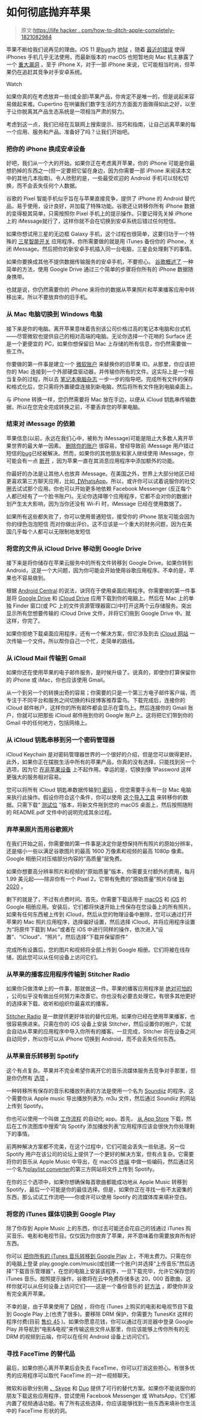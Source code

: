 # 如何彻底抛弃苹果

> 原文:[https://life hacker . com/how-to-ditch-apple-completely-1821082984](https://lifehacker.com/how-to-ditch-apple-completely-1821082984)

苹果不断给我们说再见的理由。iOS 11 是[bug](https://www.google.com/search?q=ios+11+calcultor+lifehacker&oq=ios+11+calcultor+lifehacker&aqs=chrome..69i57j0l5.6333j0j4&sourceid=chrome&ie=UTF-8)为 [地狱](https://lifehacker.com/how-to-stop-your-iphone-from-autocorrecting-i-to-a-1820163694) ，随着 [最近的错误](https://lifehacker.com/how-to-fix-that-ios-bug-thats-been-making-your-iphone-c-1820953494) 使得 iPhones 手机几乎无法使用，而最新版本的 macOS 也短暂地向 Mac 机主暴露了一个 [重大漏洞](https://lifehacker.com/how-to-patch-the-macos-high-sierra-password-flaw-1820838996) 。至于 iPhone X，对于一部 iPhone 来说，它可能相当时尚，但苹果仍在追赶其竞争对手安卓系统。

Watch

如果你真的在考虑放弃一些(或全部)苹果产品，你肯定不是唯一的，但是说起来容易做起来难。Cupertino 在哄骗我们数字生活的方方面面方面做得如此之好，以至于让你脱离其产品生态系统是一项相当严肃的努力。

考虑到这一点，我们已经在互联网上搜索提示、技巧和指南，让自己远离苹果的每一个应用、服务和产品。准备好了吗？让我们开始吧。

### 把你的 iPhone 换成安卓设备

好吧，我们从一个大的开始。如果你正在考虑离开苹果，你的 iPhone 可能是你最想扔掉的东西之一(但一定要把它留在身边，因为你需要一部 iPhone 来阅读本文中的其他几本指南)。令人欣慰的是，一些最受欢迎的 Android 手机可以轻松切换，而不会丢失任何个人数据。

谷歌的 Pixel 智能手机似乎旨在与苹果直接竞争，提供了 iPhone 的 Android 替代品，易于使用，设计良好，并加载了特殊功能。谷歌还让转移你所有 iPhone 数据的变得极其简单，只需按照你 Pixel 手机上的提示操作。只要记得先关掉 iPhone 上的 iMessage就行了，这样你就不会在切换到安卓系统后错过任何短信。

如果你想试用三星的无边框 Galaxy 手机，这个过程也很简单，这要归功于一个特殊的 [三星智能开关](http://www.samsung.com/us/smart-switch/) 应用程序。你所需要做的就是用 iTunes 备份你的 iPhone，关闭 iMessage。然后把你的新安卓手机插入同一台电脑，三星会处理剩下的事情。

如果你要换成其他不提供数据传输服务的安卓手机，不要担心。 [谷歌概述了](https://www.android.com/intl/en_uk/switch/) 一种简单的方法，使用 Google Drive 通过三个简单的步骤将你所有的 iPhone 数据随身携带。

也就是说，你仍然需要你的 iPhone 来将你的数据从苹果照片和苹果播客应用中转移出来。所以不要放弃你的旧手机。

### **从 Mac 电脑切换到 Windows 电脑**

接下来是你的电脑。离开苹果意味着告别该公司价格过高的笔记本电脑和台式机——尽管微软也提供自己的相对高端的电脑。无论你选择一个花哨的 Surface 还是一个更便宜的 PC，如果你想保留旧 Mac 上存储的所有信息，你仍然需要做一些工作。

你要做的第一件事是建立一个 [微软账户](https://redirect.viglink.com/?format=go&jsonp=vglnk_151259025684712&key=b7c8c670b7fda5a86f406ea51bd7cdf6&libId=javgzjoe01020gme000DAbyw1loqc&loc=https%3A%2F%2Fwww.windowscentral.com%2Fswitching-mac-pc-10-tips-ease-your-tech-transition&v=1&out=https%3A%2F%2Faccount.microsoft.com%2Faccount&ref=https%3A%2F%2Fwww.google.com%2F&title=Switching%20from%20Mac%20to%20a%20Windows%20PC%3A%2010%20tips%20to%20ease%20your%20tech%20transition%20%7C%20Windows%20Central&txt=Microsoft%20account) 来替换你的旧苹果 ID。从那里，你应该把你的 Mac 连接到一个外部硬盘驱动器，并传输你所有的文件。这实际上是一个相当复杂的过程，所以去 [笔记本电脑杂志](https://www.laptopmag.com/articles/move-mac-files-windows-pc) 一步一步的指导吧。完成所有文件的保存和格式化后，您只需将外置硬盘连接到新电脑，然后将所有文件拖到电脑桌面上。

与 iPhone 转换一样，您仍然需要将 Mac 放在手边，以便从 iCloud 钥匙串传输数据，所以在您完全完成转换之前，不要丢弃您的苹果电脑。

### **结束对 iMessage 的依赖**

苹果信息(以前，永远在我们心中，被称为 iMessage)可能是阻止大多数人离开苹果世界的最大单一因素。 [删除你的账户](https://selfsolve.apple.com/deregister-imessage/) 很容易，曾经导致前 iMessage 用户错过短信的[bug](https://lifehacker.com/fix-the-imessage-bug-so-you-can-still-get-messages-if-y-5873353)已经被解决。然而，如果你的其他朋友和家人继续使用 iMessage，你可能会有一点 [断开](https://www.usatoday.com/story/tech/2016/09/07/imessage-updates-get-lost-translation-android/89957880/) ，因为苹果一直在其消息应用程序中添加额外的功能。

你最好的办法是让其他人也放弃 iMessage。在美国之外，世界上大部分地区已经更喜欢第三方聊天应用，比如[【WhatsApp](https://www.wired.com/2014/02/whatsapp-rules-rest-world/)。所以，或许你可以试着说服你的社交圈去试试那个应用。你也可以开始更多地依赖 Facebook Messenger (反正每个人都已经有了一个脸书账户)。无论你选择哪个应用程序，它都不会对你的数据计划产生太大影响，因为当你还没有 Wi-Fi 时，iMessage 已经在使用数据了。

如果所有这些都失败了，你可以使用普通短信，接受你的 iPhone 朋友可能会因为你的绿色泡泡短信 而对你做出评价。这不应该是一个重大的财务问题，因为在美国几乎每个人都可以无限制地发短信

### **将您的文件从 iCloud Drive 移动到 Google Drive**

接下来是将你储存在苹果云服务中的所有文件转移到 Google Drive。如果你转到 Android，这是一个大问题，因为你可能会开始使用谷歌应用程序。不幸的是，苹果也不容易做到。

根据 [Android Central](https://www.androidcentral.com/how-transfer-your-icloud-drive-files-google-drive) 的说法，诀窍在于使用桌面应用程序。你需要做的第一件事是将 [Google Drive](https://www.google.com/drive/download/) 和 [iCloud Drive](https://support.apple.com/en-ca/HT204283) 应用下载到你的电脑上。然后在 Mac 上的单独 Finder 窗口(或 PC 上的文件资源管理器窗口)中打开这两个云存储服务。突出显示所有您想要传输的 iCloud Drive 文件，并将它们拖到 Google Drive 中。就这样，你完了。

如果你拒绝下载桌面应用程序，还有一个解决方案，但它涉及到去 [iCloud 网站](https://www.icloud.com/) 一次传输一个文件。所以帮你自己一个忙，走简单的路线。

### **从 iCloud Mail 传输到 Gmail**

如果你还在使用苹果的电子邮件服务，是时候升级了。说真的，即使你打算保留你的 iPhone 或 iMac，你也应该使用 Gmail。

从一个到另一个的转换出奇的容易；你需要的只是一个第三方电子邮件客户端，而专注于不同平台和服务之间切换的科技博客推荐雷鸟。下载完成后，连接你的 iCloud 邮件帐户，这样你的所有邮件都会显示在雷鸟上。然后连接你的 Gmail 账户，你就可以把那些 iCloud 邮件拖到你的 Google 账户上。这将把它们带到你的 Gmail 中的任何地方，包括网络上。

### **从 iCloud 钥匙串移到另一个密码管理器**

iCloud Keychain 是对密码管理器世界的一个很好的介绍，但是您可以做得更好。此外，如果你正在摆脱生活中所有的苹果产品，你真的没有选择，只能找到另一个选项，因为它 [在非苹果设备](http://mashable.com/2013/06/18/icloud-keychain/#zRBugXoA2Zq9) 上不起作用。幸运的是，切换到像 1Password 这样更强大的服务相对容易。

您可以将所有 iCloud 钥匙串数据传输到[1 密码](https://discussions.agilebits.com/discussion/68239/how-do-i-transfer-my-icloud-keychain-passwords-to-1password) ，但您需要手头有一台 Mac 电脑来执行此操作。假设你符合这个条件，你可以使用 [这个导入工具](https://discussions.agilebits.com/discussion/30286/mrcs-convert-to-1password-utility/p1) 来转移你的数据。只需下载“ [测试位](https://www.dropbox.com/sh/g8ruqcmnyafblf6/AADg6tWQQ_yrkhdcCf1TK9uja?dl=0) ”版本，将新文件拖到您的 macOS 桌面上，然后按照随附的 README.pdf 文件中的说明完成其余过程。

### **弃苹果照片而用谷歌照片**

在我们开始之前，你需要做的第一件事是决定你是想保持所有照片的原始分辨率，还是缩小一些以满足谷歌图片的最高 1600 万像素和视频的最高 1080p 像素。Google 相册只对压缩部分内容的“高质量”层免费。

如果你想要高分辨率照片和视频的“原始质量”版本，你需要支付额外的费用，每月 1.99 美元起——除非你有一个 Pixel 2，它带有免费的“原始质量”照片存储 [到 2020](http://www.androidpolice.com/2017/10/04/pixel-2s-free-original-quality-google-photos-uploads-available-end-2020/) 。

剩下的就是了，不过有点费时间。首先，你需要下载适用于 [macOS](https://photos.google.com/apps) 和 [iOS](https://itunes.apple.com/us/app/google-photos-free-photo-video/id962194608?mt=8) 的 Google 相册应用。安装后，它们都将快速开始上传保存在您设备上的所有照片。如果有任何东西被上传到 iCloud，然后从您的物理设备中删除，您可以通过打开苹果的 Mac 照片应用程序，选择偏好设置，然后选择 iCloud，并将应用程序设置为“将原件下载到 Mac”或者在 iOS 中进行同样的操作，依次进入“设置”、“iCloud”、“照片”，然后选择“下载并保留原件”

完成所有设置后，您的图片和视频将全部上传到 Google 相册。它们将被在线存储，因此您可以从任何设备上访问它们。

### **从苹果的播客应用程序传输到 Stitcher Radio**

如果你只做清单上的一件事，那就做这一件。苹果的播客应用程序是 [绝对可怕的](https://www.phasethreegoods.co.uk/blog/iphone-podcast-app-improvements-ios11/) ，公司似乎没有做出任何努力来改善它。你也没有必要去处理它。有很多其他更好的选择来下载、收听和组织你最喜欢的播客。

[Stitcher Radio](https://www.stitcher.com/faqs) 是一款提供更好体验的替代应用。如果你已经在使用苹果播客，也很容易换进来。只需在你的 iOS 设备上安装 Stitcher，然后设置你的帐户，它就会自动从苹果的应用程序中导入你所有的播客。一旦完成，Stitcher 将在设备之间自动同步，所以你可以从 iPhone 切换到 Android，而不会丢失任何东西。

### **从苹果音乐转移到 Spotify**

这个有点复杂。苹果并不完全希望你离开它的音乐流媒体服务去竞争对手那里，但是你仍然有 [选项](https://community.spotify.com/t5/Desktop-Mac-old/Returning-to-Spotify-from-Apple-Music-Can-I-bring-my-new-Apple/td-p/1183529) 。

一种转移所有保存的音乐和播放列表的方法是使用一个名为 [Soundiiz](http://soundiiz.com/) 的程序。这个需要你从 Apple music 导出播放列表为. m3u 文件，然后通过 Soundiiz 的网站上传到 Spotify。

你也可以使用一个叫做 [工作流程](https://www.reddit.com/r/workflow/comments/5fmqwu/workflow_apple_music_to_spotify/?st=javuh9gs&sh=b6e5733e) 的自动化 app。首先， [从 App Store](https://itunes.apple.com/us/app/workflow/id915249334?mt=8) 下载，然后在工作流图库中搜索“向 Spotify 添加播放列表”应用程序应该会很快为你处理剩下的事情。

前两种解决方案都不完美，在这个过程中，它们可能会丢失一些轨道。另一位 Spotify 用户在该公司的论坛上提供了一个更好的解决方案，但有点复杂。它需要将你的音乐从 Apple Music 中导出，在 macOS [终端](https://lifehacker.com/eight-terminal-utilities-every-os-x-command-line-user-s-1593793109) 中做一些编码，然后通过另一个名为[playlist converter](http://www.playlist-converter.net/#/)的第三方网站将文件上传到 Spotify。

在你的三个选项中，如果你想确保每首歌曲都能成功地从 Apple Music 转移到 Spotify，最后一个可能是你的最佳选择。但是，如果你正在寻找一些不太密集的东西，那么试试工作流吧——你或许可以使用 Spotify 的流媒体库来填补空白。

### **将您的 iTunes 媒体切换到 Google Play**

除了你存到 Apple Music 上的东西，你过去可能还会花自己的钱通过 iTunes 购买音乐、电影和电视节目。仅仅因为你放弃了苹果，并不意味着你需要放弃所有好东西。

你可以 [把你所有的 iTunes 音乐转移到 Google Play](https://www.drmare.com/drm-m4v-to-android/upload-itunes-movies-to-google-play.html) 上，不用太费力。只需在你的电脑上登录 play.google.com/music(或创建一个账户)并选择“上传音乐”然后选择“下载音乐管理器”，在您的电脑上安装该程序，一旦下载完毕，允许它保存您的 iTunes 音乐。按照提示操作，谷歌将在云中免费存储多达 20，000 首歌曲，这样你就可以从任何设备上访问它们——这是一个备份音乐的 [好方法](https://lifehacker.com/how-to-make-google-music-your-secondary-media-player-a-5882992) ，即使你并没有完全离开苹果。

不幸的是，由于苹果使用了 [DRM](https://lifehacker.com/delete-old-drm-copies-of-itunes-music-and-download-drm-1546445214) ，将你在 iTunes 上购买的电影和电视节目下载到 Google Play 上(也贵了很多)。要移除 DRM 保护，你需要为 TunesKit 这样的程序付费(目前 [售价 45](http://www.tuneskit.com/tuneskit-for-mac.html) )。如果你愿意花钱，你可以通过在浏览器中登录 Google Play 并导航到“电影&电视”来传输这些文件从那里，你应该能够上传你所有的无 DRM 的视频到云端，你可以在任何 Android 设备上访问它们。

### **寻找 FaceTime 的替代品**

最后，如果你担心离开苹果后会失去 FaceTime，你可以打消这些担心。有很多优秀的应用程序可以取代 FaceTime 的一对一视频聊天。

微软和谷歌分别用 [、Skype](https://www.skype.com/en/features/video-chat/) 和 [Duo](https://duo.google.com/) 提供了可行的替代方案。如果你不能说服你的朋友下载这些应用程序，尝试使用 Facebook Messenger 或 WhatsApp，它们都内置了视频通话功能。有了所有这些选择，你应该能够找到一些东西来填补你生活中的 FaceTime 形状的洞。